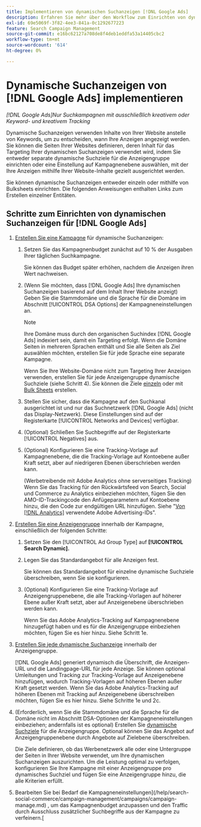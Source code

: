 ```yaml
---
title: Implementieren von dynamischen Suchanzeigen [!DNL Google Ads]
description: Erfahren Sie mehr über den Workflow zum Einrichten von dynamischen Suchanzeigen. [!DNL Google Ads]
exl-id: 69e5069f-3f82-4ee3-841a-0c1292677223
feature: Search Campaign Management
source-git-commit: e16bc62127a708de8f4deb1eddfa53a14405cbc2
workflow-type: tm+mt
source-wordcount: '614'
ht-degree: 0%

---
```


# Dynamische Suchanzeigen von [!DNL Google Ads] implementieren

*[!DNL Google Ads]Nur Suchkampagnen mit ausschließlich kreativem oder Keyword- und kreativem Tracking*

Dynamische Suchanzeigen verwenden Inhalte von Ihrer Website anstelle von Keywords, um zu entscheiden, wann Ihre Anzeigen angezeigt werden. Sie können die Seiten Ihrer Websites definieren, deren Inhalt für das Targeting Ihrer dynamischen Suchanzeigen verwendet wird, indem Sie entweder separate dynamische Suchziele für die Anzeigengruppe einrichten oder eine Einstellung auf Kampagnenebene auswählen, mit der Ihre Anzeigen mithilfe Ihrer Website-Inhalte gezielt ausgerichtet werden.

Sie können dynamische Suchanzeigen entweder einzeln oder mithilfe von Bulksheets einrichten. Die folgenden Anweisungen enthalten Links zum Erstellen einzelner Entitäten.

## Schritte zum Einrichten von dynamischen Suchanzeigen für [!DNL Google Ads]

1. [Erstellen Sie eine Kampagne](/help/search-social-commerce/campaign-management/campaigns/campaign-manage.md) für dynamische Suchanzeigen:

   1. Setzen Sie das Kampagnenbudget zunächst auf 10 % der Ausgaben Ihrer täglichen Suchkampagne.

      Sie können das Budget später erhöhen, nachdem die Anzeigen ihren Wert nachweisen.

   1. (Wenn Sie möchten, dass [!DNL Google Ads] Ihre dynamischen Suchanzeigen basierend auf dem Inhalt Ihrer Website anzeigt) Geben Sie die Stammdomäne und die Sprache für die Domäne im Abschnitt [!UICONTROL DSA Options] der Kampagneneinstellungen an.

      >[!NOTE]
      >
      >Ihre Domäne muss durch den organischen Suchindex [!DNL Google Ads] indexiert sein, damit ein Targeting erfolgt. Wenn die Domäne Seiten in mehreren Sprachen enthält und Sie alle Seiten als Ziel auswählen möchten, erstellen Sie für jede Sprache eine separate Kampagne.

      Wenn Sie Ihre Website-Domäne nicht zum Targeting Ihrer Anzeigen verwenden, erstellen Sie für jede Anzeigengruppe dynamische Suchziele (siehe Schritt 4). Sie können die Ziele [einzeln](/help/search-social-commerce/campaign-management/campaigns/dynamic-search-target-manage.md) oder mit [Bulk Sheets](/help/search-social-commerce/campaign-management/bulksheets/bulksheet-about.md) erstellen.

   1. Stellen Sie sicher, dass die Kampagne auf den Suchkanal ausgerichtet ist und nur das Suchnetzwerk [!DNL Google Ads] (nicht das Display-Netzwerk). Diese Einstellungen sind auf der Registerkarte [!UICONTROL Networks and Devices] verfügbar.

   1. (Optional) Schließen Sie Suchbegriffe auf der Registerkarte [!UICONTROL Negatives] aus.

   1. (Optional) Konfigurieren Sie eine Tracking-Vorlage auf Kampagnenebene, die die Tracking-Vorlage auf Kontoebene außer Kraft setzt, aber auf niedrigeren Ebenen überschrieben werden kann.

      (Werbetreibende mit Adobe Analytics ohne serverseitiges Tracking) Wenn Sie das Tracking für den Rückwärtsfeed von Search, Social und Commerce zu Analytics einbeziehen möchten, fügen Sie den AMO-ID-Trackingcode den Anfügeparametern auf Kontoebene hinzu, die den Code zur endgültigen URL hinzufügen. Siehe &quot;[Von  [!DNL Analytics]](/help/integrations/analytics/ids.md) verwendete Adobe Advertising-IDs&quot;.

1. [Erstellen Sie eine Anzeigengruppe](/help/search-social-commerce/campaign-management/campaigns/ad-group-manage.md) innerhalb der Kampagne, einschließlich der folgenden Schritte:

   1. Setzen Sie den [!UICONTROL Ad Group Type] auf **[!UICONTROL Search Dynamic].**

   1. Legen Sie das Standardangebot für alle Anzeigen fest.

      Sie können das Standardangebot für einzelne dynamische Suchziele überschreiben, wenn Sie sie konfigurieren.

   1. (Optional) Konfigurieren Sie eine Tracking-Vorlage auf Anzeigengruppenebene, die alle Tracking-Vorlagen auf höherer Ebene außer Kraft setzt, aber auf Anzeigenebene überschrieben werden kann.

      Wenn Sie das Adobe Analytics-Tracking auf Kampagnenebene hinzugefügt haben und es für die Anzeigengruppe einbeziehen möchten, fügen Sie es hier hinzu. Siehe Schritt 1e.

1. [Erstellen Sie jede dynamische Suchanzeige](/help/search-social-commerce/campaign-management/campaigns/ad-manage.md) innerhalb der Anzeigengruppe.

   [!DNL Google Ads] generiert dynamisch die Überschrift, die Anzeigen-URL und die Landingpage-URL für jede Anzeige. Sie können optional Umleitungen und Tracking zur Tracking-Vorlage auf Anzeigenebene hinzufügen, wodurch Tracking-Vorlagen auf höheren Ebenen außer Kraft gesetzt werden.
Wenn Sie das Adobe Analytics-Tracking auf höheren Ebenen mit Tracking auf Anzeigenebene überschreiben möchten, fügen Sie es hier hinzu. Siehe Schritte 1e und 2c.

1. (Erforderlich, wenn Sie die Stammdomäne und die Sprache für die Domäne nicht im Abschnitt DSA-Optionen der Kampagneneinstellungen einbeziehen; andernfalls ist es optional) Erstellen Sie [dynamische Suchziele](/help/search-social-commerce/campaign-management/campaigns/dynamic-search-target-manage.md) für die Anzeigengruppe. Optional können Sie das Angebot auf Anzeigengruppenebene durch Angebote auf Zielebene überschreiben.

   Die Ziele definieren, ob das Werbenetzwerk alle oder eine Untergruppe der Seiten in Ihrer Website verwendet, um Ihre dynamischen Suchanzeigen auszurichten. Um die Leistung optimal zu verfolgen, konfigurieren Sie Ihre Kampagne mit einer Anzeigengruppe pro dynamisches Suchziel und fügen Sie eine Anzeigengruppe hinzu, die alle Kriterien erfüllt.

1. Bearbeiten Sie bei Bedarf die Kampagneneinstellungen](/help/search-social-commerce/campaign-management/campaigns/campaign-manage.md) , um das Kampagnenbudget anzupassen und den Traffic durch Ausschluss zusätzlicher Suchbegriffe aus der Kampagne zu verfeinern.[
